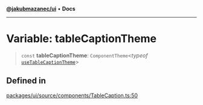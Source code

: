 [**@jakubmazanec/ui**](../README.md) • **Docs**

---

# Variable: tableCaptionTheme

> `const` **tableCaptionTheme**: `ComponentTheme`\<_typeof_
> [`useTableCaptionTheme`](../functions/useTableCaptionTheme.md)\>

## Defined in

[packages/ui/source/components/TableCaption.ts:50](https://github.com/jakubmazanec/tools/blob/e8e1a063ee4a3ba5413ab6c19f760853c220a8ce/packages/ui/source/components/TableCaption.ts#L50)

